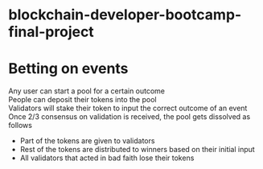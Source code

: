 # blockchain-developer-bootcamp-final-project

# Betting on events

Any user can start a pool for a certain outcome <br />
People can deposit their tokens into the pool <br />
Validators will stake their token to input the correct outcome of an event <br />
Once 2/3 consensus on validation is received, the pool gets dissolved as follows
- Part of the tokens are given to validators 
- Rest of the tokens are distributed to winners based on their initial input
- All validators that acted in bad faith lose their tokens
